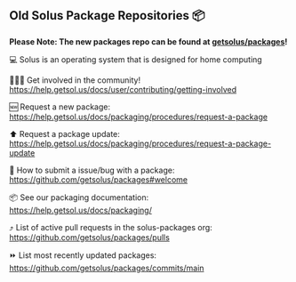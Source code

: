 ## Old Solus Package Repositories 📦

**Please Note: The new packages repo can be found at [getsolus/packages](https://github.com/getsolus/packages)!**

💻 Solus is an operating system that is designed for home computing

🧑‍🤝‍🧑 Get involved in the community! https://help.getsol.us/docs/user/contributing/getting-involved

🆕 Request a new package: https://help.getsol.us/docs/packaging/procedures/request-a-package

⬆️ Request a package update: https://help.getsol.us/docs/packaging/procedures/request-a-package-update

🐛 How to submit a issue/bug with a package: https://github.com/getsolus/packages#welcome

📦 See our packaging documentation: https://help.getsol.us/docs/packaging/

⤴️ List of active pull requests in the solus-packages org: https://github.com/getsolus/packages/pulls

⏩ List most recently updated packages: https://github.com/getsolus/packages/commits/main
